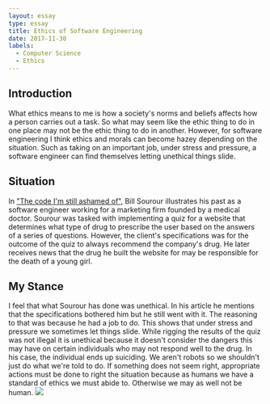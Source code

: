 ```yaml
---
layout: essay
type: essay
title: Ethics of Software Engineering
date: 2017-11-30
labels:
  - Computer Science
  - Ethics
---
```


## Introduction
What ethics means to me is how a society's norms and beliefs affects how a person carries out a task. So what may seem like the ethic thing to do in one place may not be the ethic thing to do in another. However, for software engineering I think ethics and morals can become hazey depending on the situation. Such as taking on an important job, under stress and pressure, a software engineer can find themselves letting unethical things slide.

## Situation
In <a href="https://medium.freecodecamp.org/the-code-im-still-ashamed-of-e4c021dff55e">"The code I'm still ashamed of"</a>, Bill Sourour illustrates his past as a software engineer working for a marketing firm founded by a medical doctor. Sourour was tasked with implementing a quiz for a website that determines what type of drug to prescribe the user based on the answers of a series of questions. However, the client's specifications was for the outcome of the quiz to always recommend the company's drug. He later receives news that the drug he built the website for may be responsible for the death of a young girl.

## My Stance
I feel that what Sourour has done was unethical. In his article he mentions that the specifications bothered him but he still went with it. The reasoning to that was because he had a job to do. This shows that under stress and pressure we sometimes let things slide. While rigging the results of the quiz was not illegal it is unethical because it doesn't consider the dangers this may have on certain individuals who may not respond well to the drug. In his case, the individual ends up suiciding. We aren't robots so we shouldn't just do what we're told to do. If something does not seem right, appropriate actions must be done to right the situation because as humans we have a standard of ethics we must abide to. Otherwise we may as well not be human.
<img class="ui small left floated rounded image" src="https://timedotcom.files.wordpress.com/2017/04/robot-computer.jpg?quality=85">
